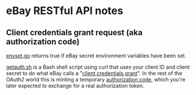 # eBay RESTful API notes

## Client credentials grant request (aka authorization code)

[envset.go](envset.go) returns true if eBay secret environment variables have been set.

[getauth.sh](getauth.sh) is a Bash shell script using curl that
uses your client ID and client secret to do what eBay calls a "[client credentials grant](https://developer.ebay.com/api-docs/static/oauth-client-credentials-grant.html)". In the rest of the OAuth2 world this is minting
a temporary [authorization code](https://www.oauth.com/oauth2-servers/accessing-data/authorization-request/), which you're later expected to exchange for a real authorization token.
